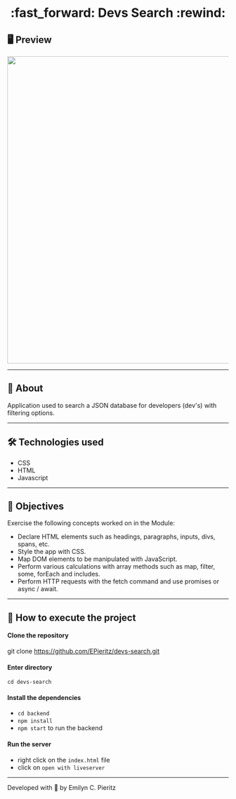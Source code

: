 <h1 align = "center"> :fast_forward: Devs Search :rewind: </h1>

## 🖥 Preview
<p align = "center">
  <img src = "https://github.com/ecpieritz/devs-search/blob/master/assets/img/devs" width = "700">
</p>

---

## 📖 About
<p>Application used to search a JSON database for developers (dev's) with filtering options.</p>

---

## 🛠 Technologies used
- CSS
- HTML
- Javascript

---

## :pushpin: Objectives
Exercise the following concepts worked on in the Module:
- Declare HTML elements such as headings, paragraphs, inputs, divs, spans, etc.
- Style the app with CSS.
- Map DOM elements to be manipulated with JavaScript.
- Perform various calculations with array methods such as map, filter, some, forEach and includes.
- Perform HTTP requests with the fetch command and use promises or async / await.

---

## 🚀 How to execute the project
#### Clone the repository
git clone https://github.com/EPieritz/devs-search.git

#### Enter directory
`cd devs-search`

#### Install the dependencies
- `cd backend`
- `npm install`
- `npm start` to run the backend

#### Run the server
- right click on the `index.html` file
- click on `open with liveserver`

---
Developed with 💙 by Emilyn C. Pieritz
